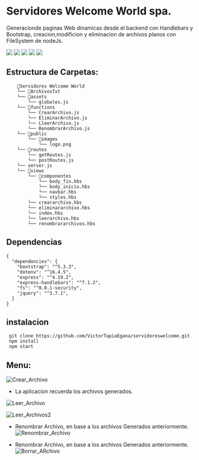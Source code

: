 
# Servidores Welcome World spa.

Generacionde paginas Web dinamicas desde el backend con Handlebars y Bootstrap, creacion,modificion y eliminacion de archivos planos con FileSystem de nodeJs.  

![](https://img.shields.io/badge/Node.js-5FA04E.svg?style=for-the-badge&logo=nodedotjs&logoColor=white)
![](https://img.shields.io/badge/Express-000000.svg?style=for-the-badge&logo=Express&logoColor=white)
![](https://img.shields.io/badge/Handlebars.js-000000.svg?style=for-the-badge&logo=handlebarsdotjs&logoColor=white)
![](https://img.shields.io/badge/Bootstrap-7952B3.svg?style=for-the-badge&logo=Bootstrap&logoColor=white)
![](https://img.shields.io/badge/Nodemon-76D04B.svg?style=for-the-badge&logo=Nodemon&logoColor=white)


## Estructura de Carpetas:
```
    📁Servidores Welcome World        
    └── 📁ArchivosTxt        
    └── 📁assets         
        └── globales.js
    └── 📁functions
        └── CrearArchivo.js
        └── EliminarArchivo.js
        └── LleerArchivo.js
        └── RenombrarArchivo.js    
    └── 📁public
        └── 📁images            
            └── logo.png    
    └── 📁routes
        └── getRoutes.js
        └── postRoutes.js
    └── server.js
    └── 📁views
        └── 📁componentes
            └── body_fin.hbs
            └── body_inicio.hbs
            └── navbar.hbs
            └── styles.hbs
        └── creararchivo.hbs
        └── eliminararchivo.hbs
        └── index.hbs
        └── leerarchivo.hbs
        └── renombrararchivos.hbs
```

## Dependencias
```
{
  "dependencies": {
    "bootstrap": "^5.3.3",
    "dotenv": "^16.4.5",
    "express": "^4.19.2",
    "express-handlebars": "^7.1.2",
    "fs": "^0.0.1-security",
    "jquery": "^3.7.1",   
  }
}

```

## instalacion
```
 git clone https://github.com/VictorTapiaEgana/servidoreswelcome.git
 npm install
 npm start
```

## Menu:

![Crear_Archivo](https://raw.githubusercontent.com/VictorTapiaEgana/servidoreswelcome/master/assets/github/crear.png)
- La aplicacion recuerda los archivos generados.

![Leer_Archivo](https://raw.githubusercontent.com/VictorTapiaEgana/servidoreswelcome/master/assets/github/leer_2.png)

![Leer_Archivos2](https://raw.githubusercontent.com/VictorTapiaEgana/servidoreswelcome/master/assets/github/leer_3.png)

- Renombrar Archivo, en base a los archivos Generados anteriormente.
![Renombrar_Archivo](https://raw.githubusercontent.com/VictorTapiaEgana/servidoreswelcome/master/assets/github/renombrar_1.png)

- Renombrar Archivo, en base a los archivos Generados anteriormente.
![Borrar_ARchivo](https://raw.githubusercontent.com/VictorTapiaEgana/servidoreswelcome/master/assets/github/eliminar.png)
